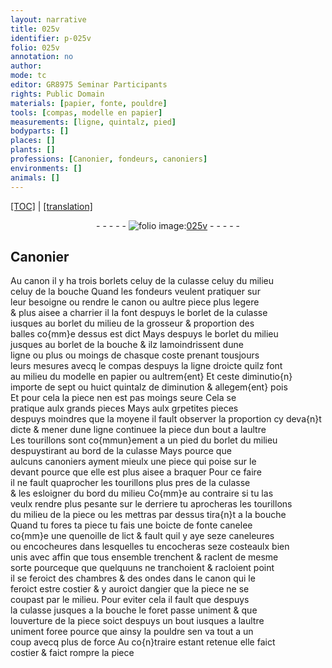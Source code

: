 ```yaml
---
layout: narrative
title: 025v
identifier: p-025v
folio: 025v
annotation: no
author:
mode: tc
editor: GR8975 Seminar Participants
rights: Public Domain
materials: [papier, fonte, pouldre]
tools: [compas, modelle en papier]
measurements: [ligne, quintalz, pied]
bodyparts: []
places: []
plants: []
professions: [Canonier, fondeurs, canoniers]
environments: []
animals: []
---
```


<p><a href="{{ site.baseurl }}/diplomatic/" target="_blank">[TOC]</a> | <a href="{{ site.baseurl }}/texts/p-025v_tl/">[translation]</a></p><div class="folio" align="center">- - - - - <a href="http://gallica.bnf.fr/ark:/12148/btv1b10500001g/f56.item" target="_blank"><img src="https://cu-mkp.github.io/2017-workshop-edition/assets/photo-icon.png" alt="folio image: " style="display:inline-block; margin-bottom:-3px;"/>025v</a> - - - - - </div>  
  

## <span class="pro">Canonier</span>

 
Au canon il y ha trois borlets celuy de la culasse celuy du milieu<br/> celuy de la bouche Quand les <span class="pro">fondeurs</span> veulent pratiquer sur<br/> leur besoigne ou rendre le canon ou aultre piece plus legere<br/> & plus aisee <span class="add">a charrier</span> il la font despuys le borlet de la culasse<br/> iusques au borlet du milieu de la grosseur & proportion des<br/> balles co{mm}e dessus est dict Mays despuys le borlet du milieu<br/> jusques au borlet de la bouche <span class="del">&</span> ilz lamoindrissent dune<br/> <span class="ms">ligne</span> ou plus ou moings de chasque coste prenant tousjours<br/> leurs mesures avecq le <span class="tl">compas</span> de<span class="add">spuys</span> la ligne droicte quilz font<br/> au milieu du <span class="tl">modelle en <span class="m">papier</span></span> ou aultrem{ent} Et ceste diminutio{n}<br/> importe de sept ou huict <span class="ms">quintalz</span> de <span class="del">diminution & allegem{ent}</span> <span class="add">pois</span><br/> Et pour cela la piece nen est pas moings seure Cela se<br/> pratique aulx grands pieces Mays aulx <span class="del">gr</span>petites pieces<br/> <span class="del">despuys</span> <span class="add">moindres que</span> la moyene il fault observer la proportion cy deva{n}t<br/> dicte & mener dune ligne continuee la piece dun bout a laultre<br/> Les tourillons sont co{mmun}ement a un <span class="ms">pied</span> du borlet du milieu<br/> <span class="del">despuys</span>tirant au bord de la culasse Mays pource que<br/> aulcuns <span class="pro">canoniers</span> ayment mieulx une piece qui poise sur le<br/> devant pource que elle est plus aisee a braquer Pour ce faire<br/> il ne fault quaprocher les tourillons plus pres de la culasse<br/> & les esloigner du bord du milieu Co{mm}e au contraire si tu la<span class="del">s</span><br/> veulx rendre <span class="add">plus</span> pesante sur le derriere tu aprocheras les tourillons<br/> du milieu de la piece ou les mettras par dessus tira{n}t a la bouche<br/> Quand tu fores ta piece tu fais une boicte de <span class="m">fonte</span> canelee<br/> co{mm}e une quenoille de lict & fault quil y aye seze caneleures<br/> ou encocheures dans lesquelles tu encocheras seze costeaulx bien<br/> unis <span class="del">avec</span> affin que tous ensemble trenchent & raclent de mesme<br/> sorte pourceque que quelquuns ne tranchoient & racloient point<br/> il se feroict des chambres & des ondes dans le canon qui le<br/> feroict estre costier & y auroict dangier que la piece ne se<br/> coupast par le milieu. Pour eviter cela il fault que despuys<br/> la culasse jusques a la bouche le foret passe uniment & que<br/> louverture de la piece soict despuys un bout iusques a laultre<br/> uniment foree pource que ainsy la <span class="m">pouldre</span> sen va tout a un<br/> coup avecq plus de force Au co{n}traire estant retenue elle faict<br/> costier & faict rompre la piece

